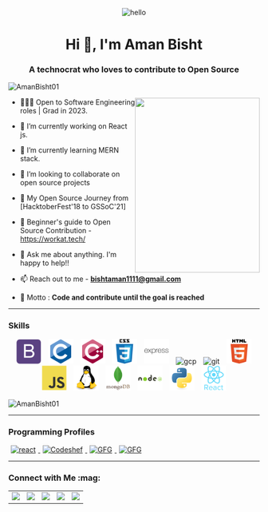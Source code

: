 <p align="center"> <img src="https://raw.githubusercontent.com/Vrindagupta6828/Vrindagupta6828/master/assest/hello.gif" alt="hello" /> </p>
<h1 align="center">Hi 👋, I'm Aman Bisht</h1>
<h3 align="center">A technocrat who loves to contribute to Open Source</h3>

<p align="left"> <img src="https://komarev.com/ghpvc/?username=AmanBisht01" alt="AmanBisht01" /> </p>

<img align="right" width="250" height="350" src="https://user-images.githubusercontent.com/76843281/105200067-705e8800-5b65-11eb-9cfc-bbb74fdb8987.png"/>

- 🧑🏻‍💻 Open to Software Engineering roles | Grad in 2023. 

- 🔭 I’m currently working on React js.
- 🌱 I’m currently learning MERN stack.
 - 👯 I’m looking to collaborate on open source projects
- 🚀 My Open Source Journey from [HacktoberFest'18 to GSSoC'21]

- 🔰 Beginner's guide to Open Source Contribution - https://workat.tech/

- 💬 Ask me about anything. I'm happy to help!!

- 📫 Reach out to me - **bishtaman1111@gmail.com**

- 🎯 Motto : **Code and contribute until the goal is reached**

---

### Skills

<p align="center">
  <img src="https://github.com/devicons/devicon/blob/master/icons/bootstrap/bootstrap-plain.svg" alt="bootstrap" hspace="5" width="50" height="50"/> 
  <img src="https://github.com/devicons/devicon/blob/master/icons/c/c-original.svg" alt="c" width="50"  hspace="5" height="50"/>
  <img src="https://github.com/devicons/devicon/blob/master/icons/cplusplus/cplusplus-original.svg" alt="cplusplus" width="50"  hspace="5" height="50"/>
  <img src="https://github.com/devicons/devicon/blob/master/icons/css3/css3-original-wordmark.svg" alt="css3" width="50" hspace="5" height="50"/> 
  <img src="https://github.com/devicons/devicon/blob/master/icons/express/express-original-wordmark.svg" alt="express" width="50" hspace="5" height="50"/> 
  <img src="https://www.vectorlogo.zone/logos/google_cloud/google_cloud-icon.svg" alt="gcp" width="50" hspace="5" height="50"/>
  <img src="https://www.vectorlogo.zone/logos/git-scm/git-scm-icon.svg" alt="git" hspace="5" width="50" height="50"/>
  <img src="https://github.com/devicons/devicon/blob/master/icons/html5/html5-original-wordmark.svg" alt="html5" width="50" hspace="5" height="50"/>
  <img src="https://github.com/devicons/devicon/blob/master/icons/javascript/javascript-original.svg" alt="javascript" width="50" height="50" hspace="5"/>
  <img src="https://github.com/devicons/devicon/blob/master/icons/linux/linux-original.svg" alt="linux" width="50" hspace="5" height="50"/> 
  <img src="https://github.com/devicons/devicon/blob/master/icons/mongodb/mongodb-original-wordmark.svg" alt="mongodb" width="50" hspace="5" height="50"/>
  <img src="https://github.com/devicons/devicon/blob/master/icons/nodejs/nodejs-original-wordmark.svg" alt="nodejs" width="50" hspace="5" height="50"/>
  <img src="https://github.com/devicons/devicon/blob/master/icons/python/python-original.svg" alt="python" width="50" hspace="5" height="50"/>
  <img src="https://github.com/devicons/devicon/blob/master/icons/react/react-original-wordmark.svg" alt="react" width="50" hspace="5" height="50"/>
  </p>

  <img align="center" src="https://github-readme-stats.vercel.app/api?username=AmanBisht01&show_icons=true" alt="AmanBisht01" />

---

<h3 >Programming Profiles</h3>
<p>
   <a href="https://www.hackerrank.com/bishtaman1111"> 
  <img src="https://github.com/uniquesarvekash/uniquesarvekash/blob/main/assets/hr.svg" alt="react" width="50" hspace="5" height="50"/>
   </a>
   <a href="https://www.codechef.com/users/aman_168"> 
  <img src="https://github.com/uniquesarvekash/uniquesarvekash/blob/main/assets/cc.png" alt="Codeshef" width="50" hspace="5" height="50"/>
   </a>
   <a href="https://auth.geeksforgeeks.org/user/bishtaman1111/practice/"> 
  <img src="https://github.com/uniquesarvekash/uniquesarvekash/blob/main/assets/icons8-geeksforgeeks.svg" alt="GFG" width="50" hspace="5" height="50"/>
   </a>
   <a href="https://leetcode.com/Aman_Bisht01/"> 
  <img src="https://cdn.iconscout.com/icon/free/png-256/leetcode-3521542-2944960.png" alt="GFG" width="50" hspace="5" height="50"/>
   </a>
  
</p>

---

<h3> Connect with Me :mag: </h3> 

<table>
  <tr>
    <td>
      <a href="https://www.linkedin.com/in/aman-bisht-ba1934182/"> 
        <img height="30" src="https://img.shields.io/badge/linkedin-blue.svg?&style=for-the-badge&logo=linkedin&logoColor=white"/> 
      </a> 
    </td>
    <td>
      <a href="https://github.com/AmanBisht01"> 
        <img height="30" src="https://img.shields.io/badge/Github-%23000000.svg?&style=for-the-badge&logo=github&logoColor=white"/> 
      </a>
    </td>
    <td>
      <a href="mailto:bishtaman1111@gmail.com">
        <img height="30" src="https://img.shields.io/badge/gmail-c14438?&style=for-the-badge&logo=gmail&logoColor=white"> 
      </a>
    </td>
    <td>
      <a href="https://www.instagram.com/aman_bisht01/">
        <img height="30" src="https://img.shields.io/badge/Instagram-E4405F?style=for-the-badge&logo=instagram&logoColor=white"> 
      </a>
    </td>
     <td>
      <a href="https://discord.com/channels/@me">
        <img height="30" src="https://img.shields.io/badge/Discord-7289DA?style=for-the-badge&logo=discord&logoColor=white"> 
      </a>
    </td>
   
  </tr>
</table>
</p>
